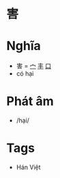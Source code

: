 # 害

# Nghĩa
* 害 = [宀](宀.md) [丰](丰.md) [口](口.md)
* có hại

# Phát âm
* /hại/

# Tags
* Hán Việt

<script>window.HANZI_FIELD='害';</script>
